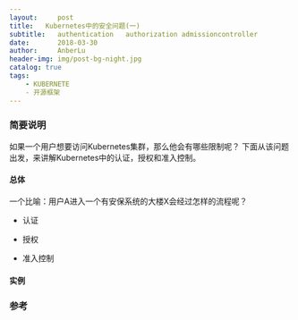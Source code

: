 ```yaml
---
layout:     post
title:   Kubernetes中的安全问题(一)
subtitle:   authentication   authorization admissioncontroller
date:       2018-03-30
author:     AnberLu
header-img: img/post-bg-night.jpg
catalog: true
tags:
    - KUBERNETE
    - 开源框架
---
```


###  简要说明

如果一个用户想要访问Kubernetes集群，那么他会有哪些限制呢？
下面从该问题出发，来讲解Kubernetes中的认证，授权和准入控制。

#### 总体

一个比喻：用户A进入一个有安保系统的大楼X会经过怎样的流程呢？

- 认证
 

- 授权



- 准入控制



#### 实例







###  参考

